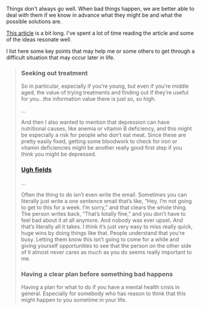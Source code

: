 Things don't always go well. When bad things happen, we are better able to deal with them if we know in advance what they might be and what the possible solutions are.

[This article](https://80000hours.org/podcast/episodes/depression-anxiety-imposter-syndrome/) is a bit long. I've spent a lot of time reading the article and some of the ideas resonate well. 

I list here some key points that may help me or some others to get through a difficult situation that may occur later in life.

> ### Seeking out treatment
>
> So in particular, especially if you’re young, but even if you’re middle aged, the value of trying treatments and finding out if they’re useful for you…the information value there is just so, so high. 
>
> ...
>
> And then I also wanted to mention that depression can have nutritional causes, like anemia or vitamin B deficiency, and this might be especially a risk for people who don’t eat meat. Since these are pretty easily fixed, getting some bloodwork to check for iron or vitamin deficiencies might be another really good first step if you think you might be depressed.
> ### [Ugh fields](https://www.lesswrong.com/posts/EFQ3F6kmt4WHXRqik/ugh-fields)
>
> ...
>
> Often the thing to do isn’t even write the email. Sometimes you can literally just write a one sentence email that’s like, “Hey, I’m not going to get to this for a week. I’m sorry,” and that clears the whole thing. The person writes back, “That’s totally fine,” and you don’t have to feel bad about it at all anymore. And nobody was ever upset. And that’s literally all it takes. I think it’s just very easy to miss really quick, huge wins by doing things like that. People understand that you’re busy. Letting them know this isn’t going to come for a while and giving yourself opportunities to see that the person on the other side of it almost never cares as much as you do seems really important to me.
>
> ### Having a clear plan before something bad happens
>
> Having a plan for what to do if you have a mental health crisis in general. Especially for somebody who has reason to think that this might happen to you sometime in your life.

